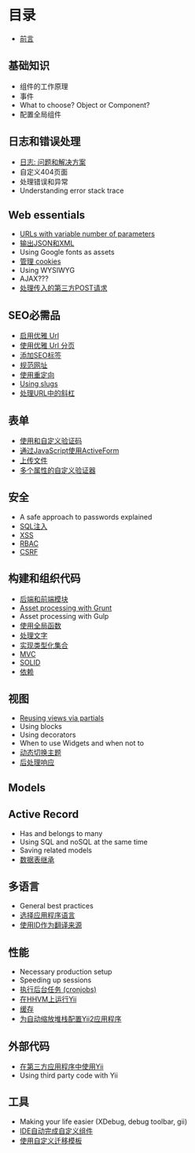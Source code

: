 # 目录

- [前言](preface.md)

## 基础知识

- 组件的工作原理
- 事件
- What to choose? Object or Component?
- 配置全局组件

## 日志和错误处理

- [日志: 问题和解决方案](logging-problems-and-solutions.md)
- 自定义404页面
- 处理错误和异常
- Understanding error stack trace

## Web essentials

- [URLs with variable number of parameters](urls-variable-number-of-parameters.md)
- [输出JSON和XML](response-formats.md)
- Using Google fonts as assets
- [管理 cookies](cookies.md)
- Using WYSIWYG
- AJAX???
- [处理传入的第三方POST请求](incoming-post.md)

## SEO必需品

- [启用优雅 Url](enable-pretty-urls.md)
- [使用优雅 Url 分页](pagination-pretty-urls.md)
- [添加SEO标签](adding-seo-tags.md)
- [规范网址](canonical-urls.md)
- [使用重定向](using-redirects.md)
- [Using slugs](using-slugs.md)
- [处理URL中的斜杠](handling-trailing-slash-in-urls.md)

## 表单

- [使用和自定义验证码](forms-captcha.md)
- [通过JavaScript使用ActiveForm](forms-activeform-js.md)
- [上传文件](forms-uploading-files.md)
- [多个属性的自定义验证器](forms-validator-multiple-attributes.md)

## 安全

- A safe approach to passwords explained
- [SQL注入](sql-injection.md)
- [XSS](xss.md)
- [RBAC](security-rbac.md)
- [CSRF](csrf.md)

## 构建和组织代码

- [后端和前端模块](structure-backend-frontend-modules.md)
- [Asset processing with Grunt](structure-asset-processing-with-grunt.md)
- Asset processing with Gulp
- [使用全局函数](structure-global-functions.md)
- [处理文字](processing-text.md)
- [实现类型化集合](structure-collections.md)
- [MVC](mvc.md)
- [SOLID](solid.md)
- [依赖](dependencies.md)

## 视图

- [Reusing views via partials](reusing-views-via-partials.md)
- Using blocks
- Using decorators
- When to use Widgets and when not to
- [动态切换主题](switching-themes.md)
- [后处理响应](response-post-processing.md)

## Models


## Active Record

- Has and belongs to many
- Using SQL and noSQL at the same time
- Saving related models
- [数据表继承](ar-single-table-inheritance.md)


## 多语言

- General best practices
- [选择应用程序语言](i18n-selecting-application-language.md)
- [使用ID作为翻译来源](i18n-using-ids-as-translation-source.md)


## 性能

- Necessary production setup
- Speeding up sessions
- [执行后台任务 (cronjobs)](performance-cron.md)
- [在HHVM上运行Yii](performance-hhvm.md)
- [缓存](caching.md)
- [为自动缩放堆栈配置Yii2应用程序](scaling.md)

## 外部代码

- [在第三方应用程序中使用Yii](using-yii-in-third-party-apps.md)
- Using third party code with Yii

## 工具

- Making your life easier (XDebug, debug toolbar, gii)
- [IDE自动完成自定义组件](ide-autocompletion.md)
- [使用自定义迁移模板](using-custom-migration-template.md)
